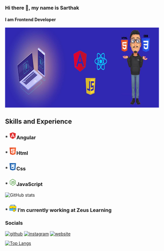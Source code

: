 ### Hi there 👋, my name is Sarthak
#### I am Frontend Developer
<img src='https://github.com/Sarthak1009/Sarthak1009/blob/main/My_banner (1).jpg' alt='My Banner' height='262' width='1344'>


## Skills and Experience
### * <img src='angular.png' height='24' width='24'>Angular
### * <img src='html.png' height='24' width='24'>Html
### * <img src='css.png' height='24' width='24'>Css
### * <img src='js.png' height='24' width='24'>JavaScript

![GitHub stats](https://github-readme-stats.vercel.app/api?username=sarthak1009&theme=tokyonight&show_icons=true)  

### * <img src='work.png' height='24' width='24'> I’m currently working at Zeus Learning 

### Socials
[<img src='https://cdn.jsdelivr.net/npm/simple-icons@3.0.1/icons/github.svg' alt='github' height='40'>](https://github.com/sarthak1009)  [<img src='https://cdn.jsdelivr.net/npm/simple-icons@3.0.1/icons/instagram.svg' alt='instagram' height='40'>](https://www.instagram.com/sarthak_dubey/)  [<img src='https://cdn.jsdelivr.net/npm/simple-icons@3.0.1/icons/icloud.svg' alt='website' height='40'>](https://sarthak1009.github.io/)  

[![Top Langs](https://github-readme-stats.vercel.app/api/top-langs/?username=sarthak1009&theme=dracula)](https://github.com/anuraghazra/github-readme-stats)


